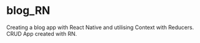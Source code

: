# blog_RN
Creating a blog app with React Native and utilising Context with Reducers. CRUD App created with RN.

